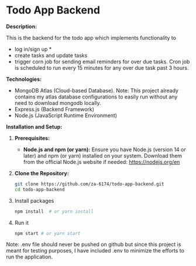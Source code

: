 # Todo App Backend

**Description:**

This is the backend for the todo app which implements functionality to 
* log in/sign up *
* create tasks and update tasks
* trigger corn job for sending email reminders for over due tasks. Cron job is scheduled to run every 15 minutes for any over due task past 3 hours.

**Technologies:**

* MongoDB Atlas (Cloud-based Database). Note: This project already contains my atlas database configurations to easily run without any need to download mongodb locally. 
* Express.js (Backend Framework)
* Node.js (JavaScript Runtime Environment)

**Installation and Setup:**

1. **Prerequisites:**
   - **Node.js and npm (or yarn):** Ensure you have Node.js (version 14 or later) and npm (or yarn) installed on your system. Download them from the official Node.js website if needed: https://nodejs.org/en

2. **Clone the Repository:**
   ```bash
   git clone https://github.com/za-6174/todo-app-backend.git
   cd todo-app-backend
3. Install packages
   ```bash
   npm install  # or yarn install
4. Run it
   ```bash
   npm start # or yarn start

Note: .env file should never be pushed on github but since this project is meant for testing purposes, I have included .env to minimize the efforts to run the application.
